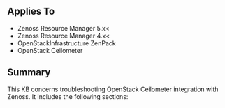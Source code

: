 Applies To
----------

* Zenoss Resource Manager 5.x<
* Zenoss Resource Manager 4.x<
* OpenStackInfrastructure ZenPack
* OpenStack Ceilometer

Summary
-------

This KB concerns troubleshooting OpenStack Ceilometer integration with Zenoss. It includes the following sections:
